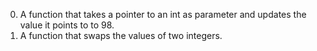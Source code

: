 0. A function that takes a pointer to an int as parameter and updates the value it points to to 98.
1. A  function that swaps the values of two integers.
